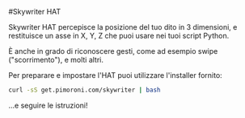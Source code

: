<!--
---
name: Skywriter HAT
class: board
type: Tutti
formfactor: HAT
manufacturer: Pimoroni
description: Un sensore 3D posizionale per le dita.
url: http://shop.pimoroni.com/products/skywriter-hat
github: https://github.com/pimoroni/skywriter-hat
buy: http://shop.pimoroni.com/products/skywriter-hat
image: 'skywriter-hat.png'
pincount: 40
eeprom: yes
pin:
  '3':
    mode: i2c
  '5':
    mode: i2c
  '11':
    name: Reset
  '13':
    name: Transfer
-->
#Skywriter HAT

Skywriter HAT percepisce la posizione del tuo dito in 3 dimensioni, e restituisce un asse in X, Y, Z
che puoi usare nei tuoi script Python.

È anche in grado di riconoscere gesti, come ad esempio swipe ("scorrimento"), e molti altri.

Per preparare e impostare l'HAT puoi utilizzare l'installer fornito:

```bash
curl -sS get.pimoroni.com/skywriter | bash
```

&hellip;e seguire le istruzioni!
